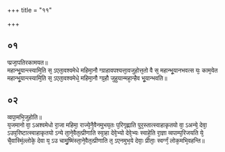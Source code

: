 +++
title = "११"

+++
## ०१
प्प्रजा᳘पतिरकामयत॥  
महान्भू᳘यान्त्स्यामि᳘ति स᳘ ऽएता᳘वश्वमेधे महिमा᳘नौ ग्ग्राहावपश्यत्ता᳘वजुहोत्त᳘तो वै स᳘ महान्भू᳘यानभवत्स यः᳘ काम᳘येत महान्भू᳘यान्त्स्यामि᳘ति स᳘ ऽएता᳘वश्वमेधे᳘ महिमा᳘नौ ग्ग्र᳘हौ जुहुयान्महा᳘न्हैव भू᳘यान्भवति॥  
## ०२
व्वपा᳘मभि᳘जुहोति॥  
य᳘जमानो वा᳘ ऽअश्वमेधो रा᳘जा महिमा᳘ राज्ये᳘नै᳘वैनमुभय᳘तः प᳘रिगृह्णाति पुर᳘स्तात्स्वाहाकृतयो वा᳘ ऽअन्ये᳘ देवा᳘ ऽउप᳘रिष्टात्स्वाहाकृतयो ऽन्ये ता᳘ने᳘वैत᳘त्प्रीणाति स्वा᳘हा देवे᳘भ्यो देवे᳘भ्यः स्वाहे᳘ति रा᳘ज्ञा व्वपाम्प᳘रिजयति ये᳘ चै᳘वास्मिं᳘ल्लोके᳘ देवा य᳘ ऽउ चामु᳘ष्मिंस्ता᳘ने᳘वैत᳘त्प्रीणाति त᳘ ऽएनमुभ᳘ये देवाः᳘ प्रीताः᳘ स्वर्ग्गं᳘ लोक᳘मभि᳘वहन्ति॥  
